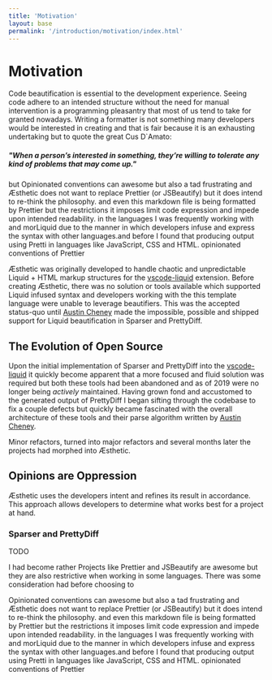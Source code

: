 ```yaml
---
title: 'Motivation'
layout: base
permalink: '/introduction/motivation/index.html'
---
```


# Motivation

Code beautification is essential to the development experience. Seeing code adhere to an intended structure without the need for manual intervention is a programming pleasantry that most of us tend to take for granted nowadays. Writing a formatter is not something many developers would be interested in creating and that is fair because it is an exhausting undertaking but to quote the great Cus D`Amato:

##### "When a person’s interested in something, they’re willing to tolerate any kind of problems that may come up."

but Opinionated conventions can awesome but also a tad frustrating and Æsthetic does not want to replace Prettier (or JSBeautify) but it does intend to re-think the philosophy. and even this markdown file is being formatted by Prettier but the restrictions it imposes limit code expression and impede upon intended readability. in the languages I was frequently working with and morLiquid due to the manner in which developers infuse and express the syntax with other languages.and before I found that producing output using Pretti in languages like JavaScript, CSS and HTML. opinionated conventions of Prettier

Æsthetic was originally developed to handle chaotic and unpredictable Liquid + HTML markup structures for the [vscode-liquid](https://liquify.dev) extension. Before creating Æsthetic, there was no solution or tools available which supported Liquid infused syntax and developers working with the this template language were unable to leverage beautifiers. This was the accepted status-quo until [Austin Cheney](https://github.com/prettydiff) made the impossible, possible and shipped support for Liquid beautification in Sparser and PrettyDiff.

## The Evolution of Open Source

Upon the initial implementation of Sparser and PrettyDiff into the [vscode-liquid](https://liquify.dev) it quickly become apparent that a more focused and fluid solution was required but both these tools had been abandoned and as of 2019 were no longer being _actively_ maintained. Having grown fond and accustomed to the generated output of PrettyDiff I began sifting through the codebase to fix a couple defects but quickly became fascinated with the overall architecture of these tools and their parse algorithm written by [Austin Cheney](https://github.com/prettydiff).

Minor refactors, turned into major refactors and several months later the projects had morphed into Æsthetic.

## Opinions are Oppression

Æsthetic uses the developers intent and refines its result in accordance. This approach allows developers to determine what works best for a project at hand.

### Sparser and PrettyDiff

TODO

I had become rather Projects like Prettier and JSBeautify are awesome but they are also restrictive when working in some languages. There was some consideration had before choosing to

Opinionated conventions can awesome but also a tad frustrating and Æsthetic does not want to replace Prettier (or JSBeautify) but it does intend to re-think the philosophy. and even this markdown file is being formatted by Prettier but the restrictions it imposes limit code expression and impede upon intended readability. in the languages I was frequently working with and morLiquid due to the manner in which developers infuse and express the syntax with other languages.and before I found that producing output using Pretti in languages like JavaScript, CSS and HTML. opinionated conventions of Prettier
